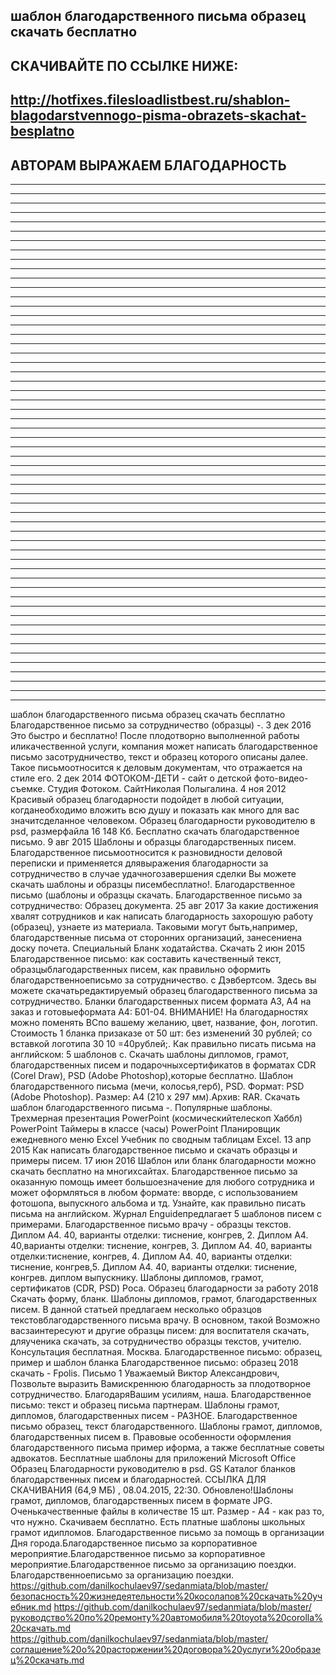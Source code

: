 шаблон благодарственного письма образец скачать бесплатно
--------------------------------------------------
СКАЧИВАЙТЕ ПО ССЫЛКЕ НИЖЕ:
--------------------------------------------------
http://hotfixes.filesloadlistbest.ru/shablon-blagodarstvennogo-pisma-obrazets-skachat-besplatno
--------------------------------------------------
АВТОРАМ ВЫРАЖАЕМ БЛАГОДАРНОСТЬ
--------------------------------------------------
--------------------------------------------------
--------------------------------------------------
--------------------------------------------------
--------------------------------------------------
--------------------------------------------------
--------------------------------------------------
--------------------------------------------------
--------------------------------------------------
--------------------------------------------------
--------------------------------------------------
--------------------------------------------------
--------------------------------------------------
--------------------------------------------------
--------------------------------------------------
--------------------------------------------------
--------------------------------------------------
--------------------------------------------------
--------------------------------------------------
--------------------------------------------------
--------------------------------------------------
--------------------------------------------------
--------------------------------------------------
--------------------------------------------------
--------------------------------------------------
--------------------------------------------------
--------------------------------------------------
--------------------------------------------------
--------------------------------------------------
--------------------------------------------------
--------------------------------------------------
--------------------------------------------------
--------------------------------------------------
--------------------------------------------------
--------------------------------------------------
--------------------------------------------------
--------------------------------------------------
--------------------------------------------------
--------------------------------------------------
--------------------------------------------------
--------------------------------------------------
--------------------------------------------------
--------------------------------------------------
--------------------------------------------------
--------------------------------------------------
--------------------------------------------------
--------------------------------------------------
--------------------------------------------------
--------------------------------------------------
--------------------------------------------------
--------------------------------------------------
--------------------------------------------------
--------------------------------------------------
--------------------------------------------------
--------------------------------------------------
--------------------------------------------------
--------------------------------------------------
шаблон благодарственного письма образец скачать бесплатно Благодарственное письмо за сотрудничество (образцы) -. 3 дек 2016  Это быстро и бесплатно! После плодотворно выполненной работы иликачественной услуги, компания может написать благодарственное письмо засотрудничество, текст и образец которого описаны далее. Такое письмоотносится к деловым документам, что отражается на стиле его. 2 дек 2014  ФОТОКОМ-ДЕТИ - сайт о детской фото-видео-съемке. Студия Фотоком. СайтНиколая Полыгалина. 4 ноя 2012  Красивый образец благодарности подойдет в любой ситуации, когданеобходимо вложить всю душу и показать как много для вас значитсделанное человеком. Образец благодарности руководителю в psd, размерфайла 16 148 Кб. Бесплатно скачать благодарственное письмо. 9 авг 2015  Шаблоны и образцы благодарственных писем.  Благодарственное письмоотносится к разновидности деловой переписки и применяется длявыражения благодарности за сотрудничество в случае удачногозавершения сделки  Вы можете скачать шаблоны и образцы писембесплатно!. Благодарственное письмо (шаблоны и образцы скачать. Благодарственное письмо за сотрудничество: Образец документа. 25 авг 2017  За какие достижения хвалят сотрудников и как написать благодарность захорошую работу (образец), узнаете из материала.  Таковыми могут быть,например, благодарственные письма от сторонних организаций, занесениена доску почета. Специальный  Бланк ходатайства. Скачать
2 июн 2015  Благодарственное письмо: как составить качественный текст, образцыблагодарственных писем, как правильно оформить благодарственноеписьмо за сотрудничество.  с Дэвбертсом. Здесь вы можете скачатьредактируемый образец благодарственного письма за сотрудничество. Бланки благодарственных писем формата А3, А4 на заказ и готовыеформата А4: Б01-04. ВНИМАНИЕ! На благодарностях можно поменять ВСпо вашему желанию, цвет, название, фон, логотип. Стоимость 1 бланка призаказе от 50 шт: без изменений 30 рублей; со вставкой логотипа 30  10 =40рублей;. Как правильно писать письма на английском: 5 шаблонов с. Скачать шаблоны дипломов, грамот, благодарственных писем и подарочныхсертификатов в форматах CDR (Corel Draw), PSD (Adobe Photoshop),которые  бесплатно. Шаблон благодарственного письма (мечи, колосья,герб), PSD. Формат: PSD (Adobe Photoshop). Размер: А4 (210 х 297 мм).Архив: RAR. Скачать шаблон благодарственного письма -. Популярные шаблоны. Трехмерная презентация PowerPoint (космическийтелескоп Хаббл) PowerPoint  Таймеры в классе (часы) PowerPoint Планировщик ежедневного меню Excel  Учебник по сводным таблицам Excel. 13 апр 2015  Как написать благодарственное письмо и скачать образцы и примеры писем. 17 июн 2016  Шаблон или бланк благодарности можно скачать бесплатно на многихсайтах. Благодарственное письмо за оказанную помощь имеет большоезначение для любого сотрудника и может оформляться в любом формате: вворде, с использованием фотошопа, выпускного альбома и тд.
Узнайте, как правильно писать письма на английском. Журнал Enguideпредлагает 5 шаблонов писем с примерами. Благодарственное письмо врачу - образцы текстов. Диплом А4. 40, варианты отделки: тиснение, конгрев, 2. Диплом А4. 40,варианты отделки: тиснение, конгрев, 3. Диплом А4. 40, варианты отделки:тиснение, конгрев, 4. Диплом А4. 40, варианты отделки: тиснение, конгрев,5. Диплом А4. 40, варианты отделки: тиснение, конгрев. диплом выпускнику. Шаблоны дипломов, грамот, сертификатов (CDR, PSD)  Роса. Образец благодарности за работу 2018  Скачать форму, бланк. Шаблоны дипломов, грамот, благодарственных писем. В данной статьей предлагаем несколько образцов текстовблагодарственного письма врачу. В основном, такой  Возможно васзаинтересуют и другие образцы писем: для воспитателя  скачать, дляученика  скачать, за сотрудничество  образцы текстов, учителю. Консультация бесплатная. Москва. Благодарственное письмо: образец, пример и шаблон бланка
Благодарственное письмо: образец 2018 скачать - Fpolis. Письмо 1 Уважаемый Виктор Александрович, Позвольте выразить Вамискреннюю благодарность за плодотворное сотрудничество. БлагодаряВашим усилиям, наша. Благодарственное письмо: текст и образец письма партнерам. Шаблоны грамот, дипломов, благодарственных писем - РАЗНОЕ. Благодарственное письмо образец, текст благодарственного. Шаблоны грамот, дипломов, благодарственных писем в. Правовые особенности оформления благодарственного письма пример иформа, а также бесплатные советы адвокатов. Бесплатные шаблоны для приложений Microsoft Office
Образец Благодарности руководителю в psd. GS Каталог бланков благодарственных писем и благодарностей. ССЫЛКА ДЛЯ СКАЧИВАНИЯ (64,9 МБ) , 08.04.2015, 22:30. Обновлено!Шаблоны грамот, дипломов, благодарственных писем в формате JPG. Оченькачественные файлы в количестве 15 шт. Размер - А4 - как раз то, что нужно. Скачиваем бесплатно. Есть платные шаблоны школьных грамот идипломов. Благодарственное письмо за помощь в организации Дня города.Благодарственное письмо за корпоративное мероприятие.Благодарственное письмо за корпоративное мероприятие.Благодарственное письмо за организацию поездки. Благодарственноеписьмо за организацию поездки.
https://github.com/danilkochulaev97/sedanmiata/blob/master/безопасность%20жизнедеятельности%20косолапов%20скачать%20учебник.md
https://github.com/danilkochulaev97/sedanmiata/blob/master/руководство%20по%20ремонту%20автомобиля%20toyota%20corolla%20скачать.md
https://github.com/danilkochulaev97/sedanmiata/blob/master/соглашение%20о%20расторжении%20договора%20услуги%20образец%20скачать.md